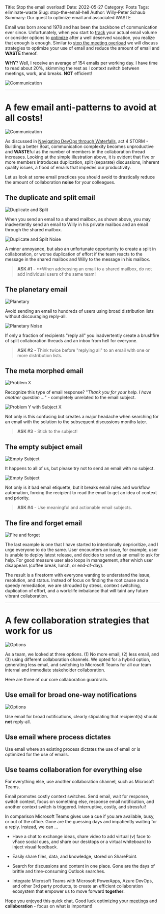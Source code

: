 Title: Stop the email overload!
Date: 2022-05-27
Category: Posts
Tags: eliminate-waste
Slug: stop-the-email-hell
Author: Willy-Peter Schaub
Summary: Our quest to optimize email and associated WASTE

Email was born around 1978 and has been the backbone of communication ever since. Unfortunately, when you start to [track](/optimize-and-track-emails.html) your actual email volume or consider options to [optimize](/optimize-and-avoid-emails.html) after a well deserved vacation, you realize that enough is enough. Similar to [stop the meeting overload](/stop-the-meeting-hell.html) we will discuss strategies to optimize your use of email and reduce the amount of email and **WASTE** thereof.

**WHY**? Well, I receive an average of 154 emails per working day. I have time to read about 20%, skimming the rest as I context switch between meetings, work, and breaks. **NOT** efficient!

![Communication](../images/stop-the-email-hell-0.png)

---

# A few email anti-patterns to avoid at all costs!

![Communication](../images/stop-the-email-hell-1.png)

As discussed in [Navigating DevOps through Waterfalls](TBD), act 4 STORM - Building a better Boat, communication complexity becomes unproductive and **WASTE**ful as the number of members in the collaboration thread increases. Looking at the simple illustration above, it is evident that five or more members introduces duplication, split (separate) discussions, inherent quality issues, a flood of emails that impedes our productivity.

Let us look at some email practices you should avoid to drastically reduce the amount of collaboration **noise** for your colleagues.

## The duplicate and split email

![Duplicate and Split](../images/stop-the-email-hell-2.png)

When you send an email to a shared mailbox, as shown above, you may inadvertently send an email to Willy in his private mailbox and an email through the shared mailbox. 

![Duplicate and Split Noise](../images/stop-the-email-hell-2b.png)

A minor annoyance, but also an unfortunate opportunity to create a split in collaboration, or worse duplication of effort if the team reacts to the message in the shared mailbox and Willy to the message in his mailbox.

> **ASK #1** - **When addressing an email to a shared mailbox, do not add individual users of the same team!

## The planetary email

![Planetary](../images/stop-the-email-hell-3.png)

Avoid sending an email to hundreds of users using broad distribution lists without discouraging reply-all.

![Planetary Noise](../images/stop-the-email-hell-3b.png)

If only a fraction of recipients "reply all" you inadvertently create a brushfire of split collaboration threads and an inbox from hell for everyone. 

> **ASK #2** - Think twice before "replying all" to an email with one or more distribution lists.

## The meta morphed email

![Problem X](../images/stop-the-email-hell-4.png)

Recognize this type of email response? "_Thank you for your help. I have another question ..._" - completely unrelated to the email subject. 

![Problem Y with Subject X](../images/stop-the-email-hell-4b.png)

Not only is this confusing but creates a major headache when searching for an email with the solution to the subsequent discussions months later. 

> **ASK #3** - Stick to the subject! 

## The empty subject email

![Empty Subject](../images/stop-the-email-hell-5.png)

It happens to all of us, but please try not to send an email with no subject.

![Empty Subject](../images/stop-the-email-hell-5b.png)

Not only is it bad email etiquette, but it breaks email rules and workflow automation, forcing the recipient to read the email to get an idea of context and priority.

> **ASK #4** - Use meaningful and actionable email subjects.

## The fire and forget email

![Fire and forget](../images/stop-the-email-hell-6.png)

The last example is one that I have started to intentionally deprioritize, and I urge everyone to do the same. User encounters an issue, for example, user is unable to deploy latest release, and decides to send us an email to ask for help. For good measure user also loops in management, after which user disappears (coffee break, lunch, or end-of-day).

The result is a firestorm with everyone wanting to understand the issue, resolution, and status. Instead of focus on finding the root cause and a speedy remediation, we are shrouded by stress, context switching, duplication of effort, and a work:life imbalance that will taint any future vibrant collaboration.

---

# A few collaboration strategies that work for us

![Options](../images/stop-the-email-hell-7.png)

As a team, we looked at three options. (1) No more email, (2) less email, and (3) using different collaboration channels. We opted for a hybrid option, generating less email, and switching to Microsoft Teams for all our team internal and immediate stakeholder collaboration.

Here are three of our core collaboration guardrails.

## Use email for broad one-way notifications

![Options](../images/stop-the-email-hell-8.png)

Use email for broad notifications, clearly stipulating that recipient(s) should **not** reply-all.  

## Use email where process dictates

Use email where an existing process dictates the use of email or is optimized for the use of emails.

## Use teams collaboration for everything else

For everything else, use another collaboration channel, such as Microsoft Teams. 

Email promotes costly context switches. Send email, wait for response, switch context, focus on something else, response email notification, and another context switch is triggered. Interruptive, costly, and stressful!

In comparison Microsoft Teams gives use a cue if you are available, busy, or out of the office. Gone are the guessing days and impatiently waiting for a reply. Instead, we can ...

- Have a chat to exchange ideas, share video to add virtual (v) face to vFace social cues, and share our desktops or a virtual whiteboard to inject visual feedback.

- Easily share files, data, and knowledge, stored on SharePoint.

- Search for discussions and content in one place. Gone are the days of brittle and time-consuming Outlook searches.

- Integrate Microsoft Teams with Microsoft PowerApps, Azure DevOps, and other 3rd party products, to create an efficient collaboration ecosystem that empower us to move forward **together**. 

Hope you enjoyed this quick chat. Good luck optimizing your [meetings](/stop-the-meeting-hell.html) and **collaboration** - focus on what is important!